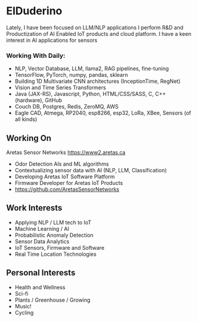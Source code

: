 # ElDuderino

Lately, I have been focused on LLM/NLP applications
I perform R&D and Productization of AI Enabled IoT products and cloud platform. I have a keen interest in AI applications for sensors

### Working With Daily:

* NLP, Vector Database, LLM, llama2, RAG pipelines, fine-tuning
* TensorFlow, PyTorch, numpy, pandas, sklearn
* Building 1D Multivariate CNN architectures (InceptionTime, RegNet)
* Vision and Time Series Transformers
* Java (JAX-RS), Javascript, Python, HTML/CSS/SASS, C, C++ (hardware), GitHub
* Couch DB, Postgres, Redis, ZeroMQ, AWS
* Eagle CAD, Atmega, RP2040, esp8266, esp32, LoRa, XBee, Sensors (of all kinds)

## Working On

Aretas Sensor Networks https://www2.aretas.ca

* Odor Detection AIs and ML algorithms
* Contextualizing sensor data with AI (NLP, LLM, Classification)
* Developing Aretas IoT Software Platform
* Firmware Developer for Aretas IoT Products
* https://github.com/AretasSensorNetworks

## Work Interests

* Applying NLP / LLM tech to IoT
* Machine Learning / AI
* Probabilistic Anomaly Detection
* Sensor Data Analytics
* IoT Sensors, Firmware and Software 
* Real Time Location Technologies 

## Personal Interests

* Health and Wellness
* Sci-fi
* Plants / Greenhouse / Growing
* Music! 
* Cycling



